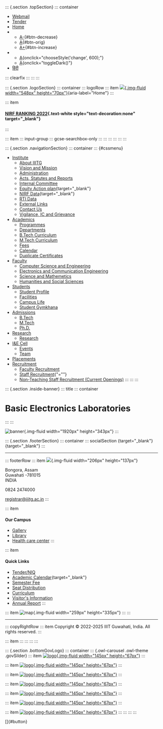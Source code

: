 <div>

::: {.section .topSection}
::: container
-   [Webmail](mailto:registrar@iiitg.ac.in)
-   [Tender](https://www.iiitg.ac.in/tenderniq)
-   [Home](https://www.iiitg.ac.in/)
-   -   [A-](javascript:void(0)){#btn-decrease}
    -   [A](javascript:void(0)){#btn-orig}
    -   [A+](javascript:void(0)){#btn-increase}
-   -   [A](javascript:void(0)){onclick="chooseStyle('change', 600);"}
    -   [A](javascript:void(0)){onclick="toggleDark()"}
-   [हिंदी](https://www.iiitg.ac.in/hindi)

::: clearfix
:::
:::
:::

::: {.section .logoSection}
::: container
::: logoRow
::: item
[![](https://www.iiitg.ac.in/uploads/2023/08/01/7cb707d8dc0de4a798b10636d76db56c.png){.img-fluid
width="548px"
height="70px"}](https://www.iiitg.ac.in/){aria-label="Home"}
:::

::: item
#### [NIRF RANKING 2022](https://www.iiitg.ac.in/nirf-ranking-2022.html){.text-white style="text-decoration:none" target="_blank"}
:::

::: item
::: input-group
::: gcse-searchbox-only
:::
:::
:::
:::
:::
:::

::: {.section .navigationSection}
::: container
::: {#cssmenu}
-   [Institute](https://www.iiitg.ac.in/institute)
    -   [About IIITG](https://www.iiitg.ac.in/about-iiitg)
    -   [Vision and
        Mission](https://www.iiitg.ac.in/vission-and-mission)
    -   [Administration](https://www.iiitg.ac.in/administration)
    -   [Acts, Statutes and
        Reports](https://www.iiitg.ac.in/artsstatues-and-reports)
    -   [Internal Committee](https://www.iiitg.ac.in/internal-committee)
    -   [Equity Action
        plan](https://www.iiitg.ac.in/uploads/2023/03/13/IIITG__EAP_Dec20_March_21.pdf){target="_blank"}
    -   [NIRF
        Data](https://www.iiitg.ac.in/uploads/2023/03/13/NIRF_2023.pdf){target="_blank"}
    -   [RTI Data](https://www.iiitg.ac.in/rti-data)
    -   [External Links](https://www.iiitg.ac.in/external-links)
    -   [Contact Us](https://www.iiitg.ac.in/contact-us)
    -   [Vigilance, IC and
        Grievance](https://www.iiitg.ac.in/vigilance-ic-and-grievance-1)
-   [Academics](https://www.iiitg.ac.in/academic)
    -   [Programmes](https://www.iiitg.ac.in/programmes)
    -   [Departments](https://www.iiitg.ac.in/department)
    -   [B.Tech Curriculum](https://www.iiitg.ac.in/btech-curriculum)
    -   [M.Tech Curriculum](https://www.iiitg.ac.in/mtech-curriculum)
    -   [Fees](https://www.iiitg.ac.in/fees)
    -   [Calendar](https://www.iiitg.ac.in/calendar)
    -   [Duplicate
        Certificates](https://www.iiitg.ac.in/duplicate-certificates)
-   [Faculty](https://www.iiitg.ac.in/faculty)
    -   [Computer Science and
        Engineering](https://www.iiitg.ac.in/computer-science-and-engineering)
    -   [Electronics and Communication
        Engineering](https://www.iiitg.ac.in/electronics-and-communication-engineering)
    -   [Science and
        Mathemetics](https://www.iiitg.ac.in/science-and-mathemetics)
    -   [Humanities and Social
        Sciences](https://www.iiitg.ac.in/humanities-and-social-science)
-   [Students](https://www.iiitg.ac.in/student)
    -   [Student Profile](https://www.iiitg.ac.in/student-profile)
    -   [Facilities](https://www.iiitg.ac.in/facilities)
    -   [Campus Life](https://www.iiitg.ac.in/campus-life)
    -   [Student Gymkhana](https://www.iiitg.ac.in/student-gymkhana)
-   [Admissions](https://www.iiitg.ac.in/admissions)
    -   [B.Tech](https://www.iiitg.ac.in/btech)
    -   [M.Tech](https://www.iiitg.ac.in/mtech)
    -   [Ph.D.](https://www.iiitg.ac.in/phd)
-   [Research](https://www.iiitg.ac.in/research)
    -   [Research](https://www.iiitg.ac.in/research-1)
-   [I&E Cell](https://www.iiitg.ac.in/ecell)
    -   [Events](https://www.iiitg.ac.in/ecell/events)
    -   [Team](https://www.iiitg.ac.in/ecell/team)
-   [Placements](https://www.iiitg.ac.in/placements)
-   [Recruitment](https://www.iiitg.ac.in/recruitment-1)
    -   [Faculty
        Recruitment](https://www.iiitg.ac.in/recruitment/faculty/login.html)
    -   [Staff Recruitment](javascript:void(0)){\"=""}
    -   [Non-Teaching Staff Recruitment (Current
        Openings)](https://www.iiitg.ac.in/recruitment-of-junior-assistant-non-teaching)
:::
:::
:::

</div>

::: {.section .inside-banner}
::: title
::: container
# Basic Electronics Laboratories
:::
:::

![banner](https://www.iiitg.ac.in/design/front/assets/images/about-banner.jpg){.img-fluid
width="1920px" height="343px"}
:::

::: {.section .footerSection}
::: container
::: socialSection
[](https://www.facebook.com/iiitghy){target="_blank"}
[](https://twitter.com/IIITGhy){target="_blank"}
:::

------------------------------------------------------------------------

::: footerRow
::: item
![](https://www.iiitg.ac.in/uploads/2023/02/09/f26af917c40013d6cbfffd1d0ed49bd2.png){.img-fluid
width="206px" height="137px"}

Bongora, Assam\
Guwahati -781015\
INDIA

0824 2474000

registrar@iiitg.ac.in
:::

::: item
#### Our Campus

-   [Gallery](https://www.iiitg.ac.in/gallery)
-   [Library](https://www.iiitg.ac.in/library)
-   [Health care center](https://www.iiitg.ac.in/health-care-center)
:::

::: item
#### Quick Links

-   [Tender/NIQ](https://www.iiitg.ac.in/tenderniq)
-   [Academic
    Calendar](https://www.iiitg.ac.in/uploads/2023/12/11/c8ab816d128bc62b8c9433de2799259e.docx){target="_blank"}
-   [Semester Fee](https://www.iiitg.ac.in/semester-fee)
-   [Seat Distribution](https://www.iiitg.ac.in/seat-distribution)
-   [Curriculum](https://www.iiitg.ac.in/curriculum)
-   [Visitor\'s
    Information](https://www.iiitg.ac.in/visitors-information)
-   [Annual Report](https://www.iiitg.ac.in/annual-report)
:::

::: item
![map](https://www.iiitg.ac.in/uploads/2023/02/09/24db3e5cdc60a4214e37a6c221ded906.png){.img-fluid
width="259px" height="335px"}
:::
:::

------------------------------------------------------------------------

::: copyRightRow
::: item
Copyright © 2022-2025 IIIT Guwahati, India. All rights reserved.
:::

::: item
:::
:::
:::
:::

::: {.section .bottomGovLogo}
::: container
::: {.owl-carousel .owl-theme .govSilder}
::: item
[![logo](https://www.iiitg.ac.in/uploads/2023/05/04/f9b2197fdb91bff006dba6b7b83e3a28.webp){.img-fluid
width="145px" height="67px"}](https://www.makeinindia.com/)
:::

::: item
[![logo](https://www.iiitg.ac.in/uploads/2023/05/04/75609af1d3b016d9b786e2bdf5108812.webp){.img-fluid
width="145px" height="67px"}](https://www.mygov.in/)
:::

::: item
[![logo](https://www.iiitg.ac.in/uploads/2023/05/04/8fb52b79dd49450a190f0ca4b383faa5.webp){.img-fluid
width="145px" height="67px"}](#)
:::

::: item
[![logo](https://www.iiitg.ac.in/uploads/2023/05/04/f3ddbbb436945799e403ed672077a750.webp){.img-fluid
width="145px" height="67px"}](https://data.gov.in/)
:::

::: item
[![logo](https://www.iiitg.ac.in/uploads/2023/05/04/13ef941600938e269eaf1c91f3b12a36.webp){.img-fluid
width="145px" height="67px"}](https://www.india.gov.in/)
:::

::: item
[![logo](https://www.iiitg.ac.in/uploads/2023/05/04/9d834cdad1904a46227b72ce68bf99f3.webp){.img-fluid
width="145px"
height="67px"}](https://swachhbharatmission.gov.in/sbmcms/index.htm)
:::

::: item
[![logo](https://www.iiitg.ac.in/uploads/2023/05/04/be8706ffa86c461ee91fd82b356240e3.webp){.img-fluid
width="145px" height="67px"}](https://dsel.education.gov.in/150-years)
:::
:::
:::
:::

[]{#button}
